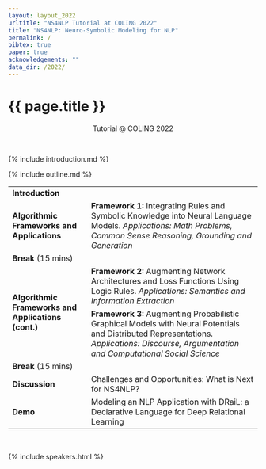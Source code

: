 ```yaml
---
layout: layout_2022
urltitle: "NS4NLP Tutorial at COLING 2022"
title: "NS4NLP: Neuro-Symbolic Modeling for NLP"
permalink: /
bibtex: true
paper: true
acknowledgements: ""
data_dir: /2022/
---
```


<a class="anchor" id="intro"></a>
# {{ page.title }}

<p style="text-align: center;">
Tutorial @ COLING 2022
</p>
<br />

{% include introduction.md %}

<!-- Schedule stuff -->

<a class="anchor" id="outline"></a>
{% include outline.md %}

<div class="row">
  <div class="col-xs-12"><a class="anchor" id="dates"></a>
    <table class="table table-striped">
      <tbody>
      <tr>
      <td><b>Introduction</b></td>
      <td></td>
      </tr>
      <tr>
      <td rowspan="1"><b>Algorithmic Frameworks and Applications</b></td>
      	<td><b>Framework 1:</b> Integrating Rules and Symbolic Knowledge into Neural Language Models. <i>Applications: Math Problems, Common Sense Reasoning, Grounding and Generation</i></td>
      </tr>
      <tr>
      <td><b>Break</b> (15 mins)</td>
        <td></td>
      </tr>
      <tr>
      <td rowspan="2"><b>Algorithmic Frameworks and Applications (cont.)</b></td>
        <td><b>Framework 2:</b> Augmenting Network Architectures and Loss Functions Using Logic Rules. <i>Applications: Semantics and Information Extraction</i></td>
      </tr>
        <td><b>Framework 3:</b> Augmenting Probabilistic Graphical Models with Neural Potentials and Distributed Representations. <i>Applications: Discourse, Argumentation and Computational Social Science</i></td>
      </tr>
      <tr>
      <td><b>Break</b> (15 mins)</td>
        <td></td>
      </tr>
      <tr>
        <td><b>Discussion</b></td>
        <td>Challenges and Opportunities: What is Next for NS4NLP?</td> 
      </tr>
      <tr>
      <td><b>Demo</b></td>
        <td>Modeling an NLP Application with DRaiL: a Declarative
        Language for Deep Relational Learning</td>
      </tr>
      </tbody>
    </table>
  </div>
</div><br>

<!-- Speakers -->

<a class="anchor" id="speakers"></a>

{% include speakers.html %}


